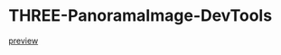 # THREE-PanoramaImage-DevTools

[preview](https://fengtianxi001.github.io/THREE-PanoramaImage-DevTools/#/)
